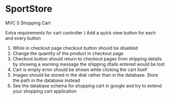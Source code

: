 SportStore
==========

MVC 5 Shopping Cart

Extra requirements for cart controller
) Add a quick view button for each and every button
1) While in checkout page checkout button should be disabled
2) Change the quantity of the product in checkout page
3) Checkout button should return to checkout pages from shipping details by showing a warning message the shipping dtails entered would be lost
4) Cart is empty error should be shown while clicking the cart itself
5) Images should be stored in the disk rather than in the database. Store the path in the database instead
6) See the database schema for shopping cart in google and try to extend your shopping cart application

